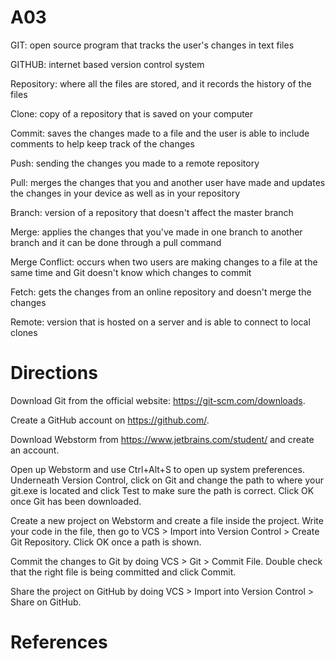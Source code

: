 # A03
GIT: open source program that tracks the user's changes in text files

GITHUB: internet based version control system

Repository: where all the files are stored, and it records the history of the files

Clone: copy of a repository that is saved on your computer

Commit: saves the changes made to a file and the user is able to include comments to help keep track of the changes

Push: sending the changes you made to a remote repository

Pull: merges the changes that you and another user have made and updates the changes in your device as well as in your repository

Branch: version of a repository that doesn't affect the master branch

Merge: applies the changes that you've made in one branch to another branch and it can be done through a pull command

Merge Conflict: occurs when two users are making changes to a file at the same time and Git doesn't know which changes to commit

Fetch: gets the changes from an online repository and doesn't merge the changes

Remote: version that is hosted on a server and is able to connect to local clones

# Directions
Download Git from the official website: https://git-scm.com/downloads. 

Create a GitHub account on https://github.com/.

Download Webstorm from https://www.jetbrains.com/student/ and create an account.

Open up Webstorm and use Ctrl+Alt+S to open up system preferences.
Underneath Version Control, click on Git and change the path to where your git.exe is located and click Test to make sure the path is correct. Click OK once Git has been downloaded.

Create a new project on Webstorm and create a file inside the project. Write your code in the file, then go to VCS > Import into Version Control > Create Git Repository. Click OK once a path is shown.

Commit the changes to Git by doing VCS > Git > Commit File. Double check that the right file is being committed and click Commit.

Share the project on GitHub by doing VCS > Import into Version Control > Share on GitHub.

# References
